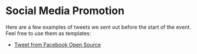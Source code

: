 # Social Media Promotion

Here are a few examples of tweets we sent out before the start of the event. Feel free to use them as templates:

- [Tweet from Facebook Open Source](https://twitter.com/fbOpenSource/status/1252350370312941569?s=20)

